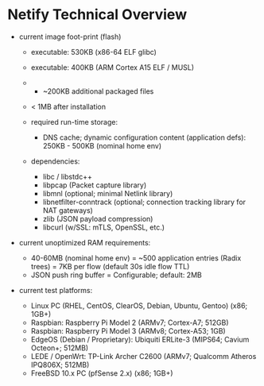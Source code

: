 Netify Technical Overview
=========================

- current image foot-print (flash)
    - executable: 530KB (x86-64 ELF glibc)
    - executable: 400KB (ARM Cortex A15 ELF / MUSL)
    - + ~200KB additional packaged files
    - < 1MB after installation

    - required run-time storage:
        - DNS cache; dynamic configuration content (application defs):
            250KB - 500KB (nominal home env)

    - dependencies:
        - libc / libstdc++
        - libpcap (Packet capture library)
        - libmnl (optional; minimal Netlink library)
        - libnetfilter-conntrack (optional; connection tracking library for NAT gateways)
        - zlib (JSON payload compression)
        - libcurl (w/SSL: mTLS, OpenSSL, etc.)

- current unoptimized RAM requirements:
    - 40-60MB (nominal home env)
        = ~500 application entries (Radix trees)
        = 7KB per flow (default 30s idle flow TTL)
    - JSON push ring buffer
        = Configurable; default: 2MB

- current test platforms:
    - Linux PC (RHEL, CentOS, ClearOS, Debian, Ubuntu, Gentoo) (x86; 1GB+)
    - Raspbian: Raspberry Pi Model 2 (ARMv7; Cortex-A7; 512GB)
    - Raspbian: Raspberry Pi Model 3 (ARMv8; Cortex-A53; 1GB)
    - EdgeOS (Debian / Proprietary): Ubiquiti ERLite-3 (MIPS64; Cavium Octeon+; 512MB)
    - LEDE / OpenWrt: TP-Link Archer C2600 (ARMv7; Qualcomm Atheros IPQ806X; 512MB)
    - FreeBSD 10.x PC (pfSense 2.x) (x86; 1GB+)

